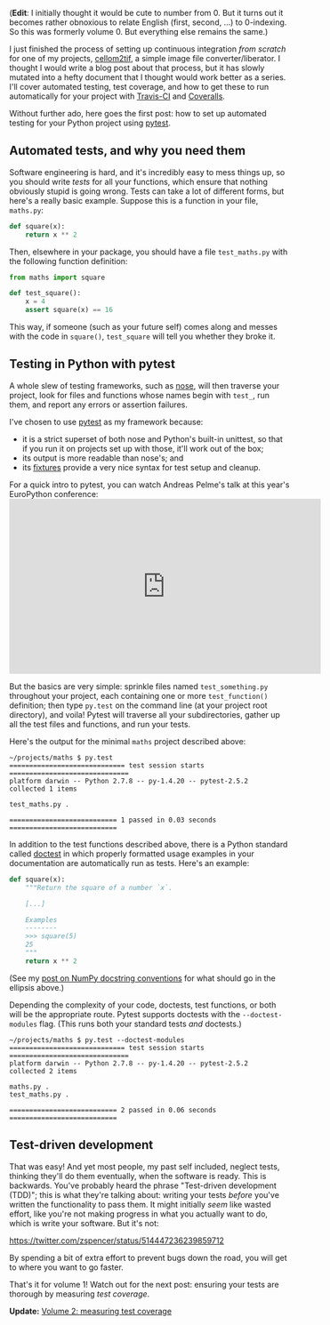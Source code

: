 <!--
.. title: Continuous integration in Python, Volume 1: automated tests with pytest
.. slug: continuous-integration-0-automated-tests-with-pytest
.. date: 2014-10-01 01:40:41
.. tags: continuous integration,Planet SciPy,Python,test-driven development,programming
.. category: 
.. link: 
.. description: 
.. type: text
.. status: published
-->

(<strong>Edit</strong>: I initially thought it would be cute to number from 0. But it turns out it becomes rather obnoxious to relate English (first, second, …) to 0-indexing. So this was formerly volume 0. But everything else remains the same.)

I just finished the process of setting up continuous integration <em>from scratch</em> for one of my projects, <a href="https://github.com/jni/cellom2tif">cellom2tif</a>, a simple image file converter/liberator. I thought I would write a blog post about that process, but it has slowly mutated into a hefty document that I thought would work better as a series. I'll cover automated testing, test coverage, and how to get these to run automatically for your project with <a href="https://travis-ci.org">Travis-CI</a> and <a href="https://coveralls.io">Coveralls</a>.

Without further ado, here goes the first post: how to set up automated testing for your Python project using <a href="http://pytest.org/latest/">pytest</a>.

<!-- TEASER_END -->

<h2>Automated tests, and why you need them</h2>
Software engineering is hard, and it's incredibly easy to mess things up, so you should write <em>tests</em> for all your functions, which ensure that nothing obviously stupid is going wrong. Tests can take a lot of different forms, but here's a really basic example. Suppose this is a function in your file, <code>maths.py</code>:

```python
def square(x):
    return x ** 2
```

Then, elsewhere in your package, you should have a file <code>test_maths.py</code> with the following function definition:

```python
from maths import square

def test_square():
    x = 4
    assert square(x) == 16
```

This way, if someone (such as your future self) comes along and messes with the code in <code>square()</code>, <code>test_square</code> will tell you whether they broke it.
<h2>Testing in Python with pytest</h2>
A whole slew of testing frameworks, such as <a href="https://nose.readthedocs.org/en/latest/">nose</a>, will then traverse your project, look for files and functions whose names begin with <code>test_</code>, run them, and report any errors or assertion failures.

I've chosen to use <a href="http://pytest.org/latest/">pytest</a> as my framework because:
<ul>
 	<li>it is a strict superset of both nose and Python's built-in unittest, so that if you run it on projects set up with those, it'll work out of the box;</li>
 	<li>its output is more readable than nose's; and</li>
 	<li>its <a href="http://pytest.org/latest/fixture.html#fixture">fixtures</a> provide a very nice syntax for test setup and cleanup.</li>
</ul>
For a quick intro to pytest, you can watch Andreas Pelme's talk at this year's EuroPython conference:

<iframe width="560" height="315" src="https://www.youtube-nocookie.com/embed/LdVJj65ikRY" frameborder="0" allow="accelerometer; autoplay; encrypted-media; gyroscope; picture-in-picture" allowfullscreen></iframe>

But the basics are very simple: sprinkle files named <code>test_something.py</code> throughout your project, each containing one or more <code>test_function()</code> definition; then type <code>py.test</code> on the command line (at your project root directory), and voila! Pytest will traverse all your subdirectories, gather up all the test files and functions, and run your tests.

Here's the output for the minimal <code>maths</code> project described above:

```
~/projects/maths $ py.test
============================= test session starts ==============================
platform darwin -- Python 2.7.8 -- py-1.4.20 -- pytest-2.5.2
collected 1 items

test_maths.py .

=========================== 1 passed in 0.03 seconds ===========================
```

In addition to the test functions described above, there is a Python standard called <a href="https://docs.python.org/2/library/doctest.html">doctest</a> in which properly formatted usage examples in your documentation are automatically run as tests. Here's an example:

```python
def square(x):
    """Return the square of a number `x`.

    [...]

    Examples
    --------
    >>> square(5)
    25
    """
    return x ** 2
```

(See my <a href="http://ilovesymposia.com/2014/01/09/best-practices-addendum-find-and-follow-the-conventions-of-your-programming-community/">post on NumPy docstring conventions</a> for what should go in the ellipsis above.)

Depending the complexity of your code, doctests, test functions, or both will be the appropriate route. Pytest supports doctests with the <code>--doctest-modules</code> flag. (This runs both your standard tests <em>and</em> doctests.)

```
~/projects/maths $ py.test --doctest-modules
============================= test session starts ==============================
platform darwin -- Python 2.7.8 -- py-1.4.20 -- pytest-2.5.2
collected 2 items

maths.py .
test_maths.py .

=========================== 2 passed in 0.06 seconds ===========================
```

<h2>Test-driven development</h2>
That was easy! And yet most people, my past self included, neglect tests, thinking they'll do them eventually, when the software is ready. This is backwards. You've probably heard the phrase "Test-driven development (TDD)"; this is what they're talking about: writing your tests <em>before</em> you've written the functionality to pass them. It might initially <em>seem</em> like wasted effort, like you're not making progress in what you actually want to do, which is write your software. But it's not:

https://twitter.com/zspencer/status/514447236239859712

By spending a bit of extra effort to prevent bugs down the road, you will get to where you want to go faster.

That's it for volume 1! Watch out for the next post: ensuring your tests are thorough by measuring <em>test coverage</em>.

<strong>Update:</strong> <a href="http://ilovesymposia.com/2014/10/02/continuous-integration-1-test-coverage/">Volume 2: measuring test coverage</a>
